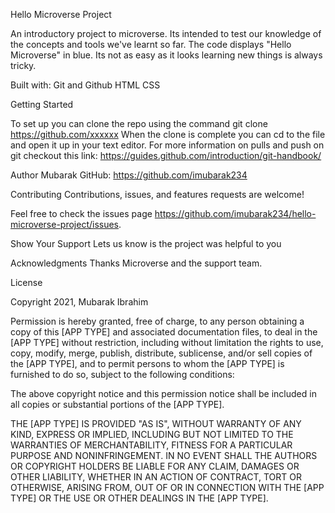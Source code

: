 Hello Microverse Project

An introductory project to microverse. Its intended to test our knowledge of the concepts and tools we've learnt so far. The code displays "Hello Microverse" in blue.
Its not as easy as it looks learning new things is always tricky.

Built with:
Git and Github
HTML 
CSS

Getting Started

To set up you can clone the repo using the command git clone https://github.com/xxxxxx
When the clone is complete you can cd to the file and open it up in your text editor. 
For more information on pulls and push on git checkout this link: https://guides.github.com/introduction/git-handbook/

Author 
Mubarak 
GitHub: https://github.com/imubarak234

Contributing 
Contributions, issues, and features requests are welcome!

Feel free to check the issues page https://github.com/imubarak234/hello-microverse-project/issues.

Show Your Support
Lets us know is the project was helpful to you

Acknowledgments 
 Thanks Microverse and the support team.

 License 

 Copyright 2021, Mubarak Ibrahim

Permission is hereby granted, free of charge, to any person obtaining a copy of this [APP TYPE] and associated documentation files, to deal in the [APP TYPE] without restriction, including without limitation the rights to use, copy, modify, merge, publish, distribute, sublicense, and/or sell copies of the [APP TYPE], and to permit persons to whom the [APP TYPE] is furnished to do so, subject to the following conditions:

The above copyright notice and this permission notice shall be included in all copies or substantial portions of the [APP TYPE].

THE [APP TYPE] IS PROVIDED "AS IS", WITHOUT WARRANTY OF ANY KIND, EXPRESS OR IMPLIED, INCLUDING BUT NOT LIMITED TO THE WARRANTIES OF MERCHANTABILITY, FITNESS FOR A PARTICULAR PURPOSE AND NONINFRINGEMENT. IN NO EVENT SHALL THE AUTHORS OR COPYRIGHT HOLDERS BE LIABLE FOR ANY CLAIM, DAMAGES OR OTHER LIABILITY, WHETHER IN AN ACTION OF CONTRACT, TORT OR OTHERWISE, ARISING FROM, OUT OF OR IN CONNECTION WITH THE [APP TYPE] OR THE USE OR OTHER DEALINGS IN THE [APP TYPE].